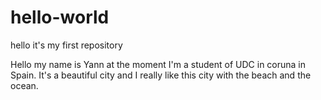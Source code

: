# hello-world
hello it's my first repository 

Hello my name is Yann at the moment I'm a student of UDC in coruna in Spain.
It's a beautiful city and I really like this city with the beach and the ocean.

